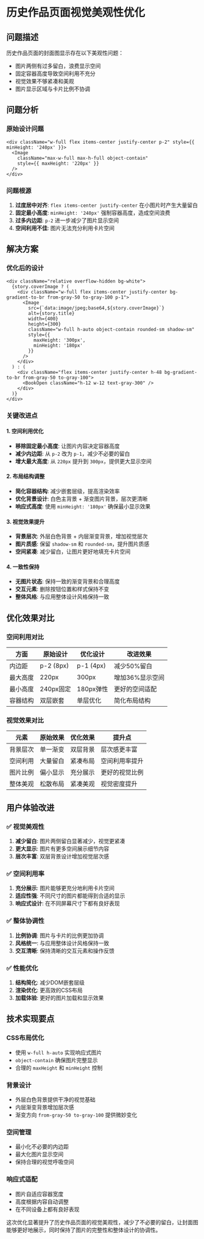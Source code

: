 # 历史作品页面视觉美观性优化

## 问题描述
历史作品页面的封面图显示存在以下美观性问题：
- 图片两侧有过多留白，浪费显示空间
- 固定容器高度导致空间利用不充分
- 视觉效果不够紧凑和美观
- 图片显示区域与卡片比例不协调

## 问题分析

### 原始设计问题
```tsx
<div className="w-full flex items-center justify-center p-2" style={{ minHeight: '240px' }}>
  <Image
    className="max-w-full max-h-full object-contain"
    style={{ maxHeight: '220px' }}
  />
</div>
```

### 问题根源
1. **过度居中对齐**: `flex items-center justify-center` 在小图片时产生大量留白
2. **固定最小高度**: `minHeight: '240px'` 强制容器高度，造成空间浪费
3. **过多内边距**: `p-2` 进一步减少了图片显示空间
4. **空间利用不佳**: 图片无法充分利用卡片空间

## 解决方案

### 优化后的设计
```tsx
<div className="relative overflow-hidden bg-white">
  {story.coverImage ? (
    <div className="w-full flex items-center justify-center bg-gradient-to-br from-gray-50 to-gray-100 p-1">
      <Image
        src={`data:image/jpeg;base64,${story.coverImage}`}
        alt={story.title}
        width={400}
        height={300}
        className="w-full h-auto object-contain rounded-sm shadow-sm"
        style={{ 
          maxHeight: '300px',
          minHeight: '180px'
        }}
      />
    </div>
  ) : (
    <div className="flex items-center justify-center h-48 bg-gradient-to-br from-gray-50 to-gray-100">
      <BookOpen className="h-12 w-12 text-gray-300" />
    </div>
  )}
</div>
```

### 关键改进点

#### 1. 空间利用优化
- **移除固定最小高度**: 让图片内容决定容器高度
- **减少内边距**: 从 `p-2` 改为 `p-1`，减少不必要的留白
- **增大最大高度**: 从 `220px` 提升到 `300px`，提供更大显示空间

#### 2. 布局结构调整
- **简化容器结构**: 减少嵌套层级，提高渲染效率
- **优化背景设计**: 白色主背景 + 渐变图片背景，层次更清晰
- **响应式高度**: 使用 `minHeight: '180px'` 确保最小显示效果

#### 3. 视觉效果提升
- **背景层次**: 外层白色背景 + 内层渐变背景，增加视觉层次
- **图片质感**: 保留 `shadow-sm` 和 `rounded-sm`，提升图片质感
- **空间紧凑**: 减少留白，让图片更好地填充卡片空间

#### 4. 一致性保持
- **无图片状态**: 保持一致的渐变背景和合理高度
- **交互元素**: 删除按钮位置和样式保持不变
- **整体风格**: 与应用整体设计风格保持一致

## 优化效果对比

### 空间利用对比
| 方面 | 原始设计 | 优化设计 | 改进效果 |
|------|----------|----------|----------|
| 内边距 | p-2 (8px) | p-1 (4px) | 减少50%留白 |
| 最大高度 | 220px | 300px | 增加36%显示空间 |
| 最小高度 | 240px固定 | 180px弹性 | 更好的空间适配 |
| 容器结构 | 双层嵌套 | 单层优化 | 简化布局结构 |

### 视觉效果对比
| 元素 | 原始效果 | 优化效果 | 提升点 |
|------|----------|----------|--------|
| 背景层次 | 单一渐变 | 双层背景 | 层次感更丰富 |
| 空间利用 | 大量留白 | 紧凑布局 | 空间利用率提升 |
| 图片比例 | 偏小显示 | 充分展示 | 更好的视觉比例 |
| 整体美观 | 松散布局 | 紧凑美观 | 视觉密度提升 |

## 用户体验改进

### ✅ 视觉美观性
1. **减少留白**: 图片两侧留白显著减少，视觉更紧凑
2. **更大显示**: 图片有更多空间展示细节内容
3. **层次丰富**: 双层背景设计增加视觉层次感

### ✅ 空间利用率
1. **充分展示**: 图片能够更充分地利用卡片空间
2. **适应性强**: 不同尺寸的图片都能得到合适的显示
3. **响应式设计**: 在不同屏幕尺寸下都有良好表现

### ✅ 整体协调性
1. **比例协调**: 图片与卡片的比例更加协调
2. **风格统一**: 与应用整体设计风格保持一致
3. **交互清晰**: 保持清晰的交互元素和操作反馈

### ✅ 性能优化
1. **结构简化**: 减少DOM嵌套层级
2. **渲染优化**: 更高效的CSS布局
3. **加载体验**: 更好的图片加载和显示效果

## 技术实现要点

### CSS布局优化
- 使用 `w-full h-auto` 实现响应式图片
- `object-contain` 确保图片完整显示
- 合理的 `maxHeight` 和 `minHeight` 控制

### 背景设计
- 外层白色背景提供干净的视觉基础
- 内层渐变背景增加层次感
- 渐变方向 `from-gray-50 to-gray-100` 提供微妙变化

### 空间管理
- 最小化不必要的内边距
- 最大化图片显示空间
- 保持合理的视觉呼吸空间

### 响应式适配
- 图片自适应容器宽度
- 高度根据内容自动调整
- 在不同设备上都有良好表现

这次优化显著提升了历史作品页面的视觉美观性，减少了不必要的留白，让封面图能够更好地展示，同时保持了图片的完整性和整体设计的协调性。
